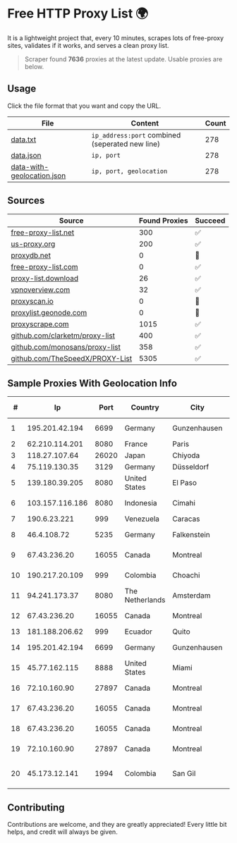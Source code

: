 
# Free HTTP Proxy List 🌍

It is a lightweight project that, every 10 minutes, scrapes lots of free-proxy sites, validates if it works, and serves a clean proxy list.


> Scraper found **7636** proxies at the latest update. Usable proxies are below.

## Usage

Click the file format that you want and copy the URL.


|File|Content|Count|
|----|-------|-----|
|[data.txt](https://raw.githubusercontent.com/themiralay/Proxy-List-World/master/data.txt)|`ip_address:port` combined (seperated new line)|278|
|[data.json](https://raw.githubusercontent.com/themiralay/Proxy-List-World/master/data.json)|`ip, port`|278|
|[data-with-geolocation.json](https://raw.githubusercontent.com/themiralay/Proxy-List-World/master/data-with-geolocation.json)|`ip, port, geolocation`|278|

## Sources

|Source|Found Proxies|Succeed|
|------|-------------|-------|
|[free-proxy-list.net](https://free-proxy-list.net)|300|✅|
|[us-proxy.org](https://www.us-proxy.org)|200|✅|
|[proxydb.net](http://proxydb.net)|0|🚫|
|[free-proxy-list.com](https://free-proxy-list.com/?page=&port=&type%5B%5D=http&type%5B%5D=https&up_time=0&search=Search)|0|✅|
|[proxy-list.download](https://www.proxy-list.download/HTTP)|26|✅|
|[vpnoverview.com](https://vpnoverview.com/privacy/anonymous-browsing/free-proxy-servers)|32|✅|
|[proxyscan.io](https://www.proxyscan.io)|0|🚫|
|[proxylist.geonode.com](https://proxylist.geonode.com/api/proxy-list?limit=300&page=1&sort_by=lastChecked&sort_type=desc&protocols=http,https)|0|🚫|
|[proxyscrape.com](https://api.proxyscrape.com/v2/?request=displayproxies&protocol=http&timeout=10000&country=all&ssl=all&anonymity=all)|1015|✅|
|[github.com/clarketm/proxy-list](https://raw.githubusercontent.com/clarketm/proxy-list/master/proxy-list-raw.txt)|400|✅|
|[github.com/monosans/proxy-list](https://raw.githubusercontent.com/monosans/proxy-list/main/proxies/http.txt)|358|✅|
|[github.com/TheSpeedX/PROXY-List](https://raw.githubusercontent.com/TheSpeedX/PROXY-List/master/http.txt)|5305|✅|


## Sample Proxies With Geolocation Info

|#|Ip|Port|Country|City|Internet Service Provider|
|-|--|----|-------|----|-------------------------|
|1|195.201.42.194|6699|Germany|Gunzenhausen|Hetzner Online GmbH|
|2|62.210.114.201|8080|France|Paris|Online SAS|
|3|118.27.107.64|26020|Japan|Chiyoda|GMO Internet, Inc.|
|4|75.119.130.35|3129|Germany|Düsseldorf|Contabo GmbH|
|5|139.180.39.205|8080|United States|El Paso|Conterra|
|6|103.157.116.186|8080|Indonesia|Cimahi|PT Cloud Teknologi Nusantara|
|7|190.6.23.221|999|Venezuela|Caracas|Net Uno|
|8|46.4.108.72|5235|Germany|Falkenstein|Hetzner Online GmbH|
|9|67.43.236.20|16055|Canada|Montreal|GloboTech Communications|
|10|190.217.20.109|999|Colombia|Choachi|Level 3 Colombia S.A|
|11|94.241.173.37|8080|The Netherlands|Amsterdam|TimeWeb Ltd.|
|12|67.43.236.20|16055|Canada|Montreal|GloboTech Communications|
|13|181.188.206.62|999|Ecuador|Quito|Otecel S.A|
|14|195.201.42.194|6699|Germany|Gunzenhausen|Hetzner Online GmbH|
|15|45.77.162.115|8888|United States|Miami|Choopa|
|16|72.10.160.90|27897|Canada|Montreal|GloboTech Communications|
|17|67.43.236.20|16055|Canada|Montreal|GloboTech Communications|
|18|67.43.236.20|16055|Canada|Montreal|GloboTech Communications|
|19|72.10.160.90|27897|Canada|Montreal|GloboTech Communications|
|20|45.173.12.141|1994|Colombia|San Gil|Atenea Telecomunicaciones S.A.S|



## Contributing

Contributions are welcome, and they are greatly appreciated! Every
little bit helps, and credit will always be given.

